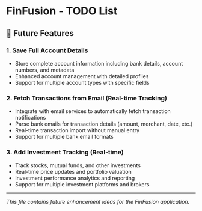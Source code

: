 # FinFusion - TODO List

## 🚀 Future Features

### 1. Save Full Account Details
- Store complete account information including bank details, account numbers, and metadata
- Enhanced account management with detailed profiles
- Support for multiple account types with specific fields

### 2. Fetch Transactions from Email (Real-time Tracking)
- Integrate with email services to automatically fetch transaction notifications
- Parse bank emails for transaction details (amount, merchant, date, etc.)
- Real-time transaction import without manual entry
- Support for multiple bank email formats

### 3. Add Investment Tracking (Real-time)
- Track stocks, mutual funds, and other investments
- Real-time price updates and portfolio valuation
- Investment performance analytics and reporting
- Support for multiple investment platforms and brokers

---

*This file contains future enhancement ideas for the FinFusion application.*
